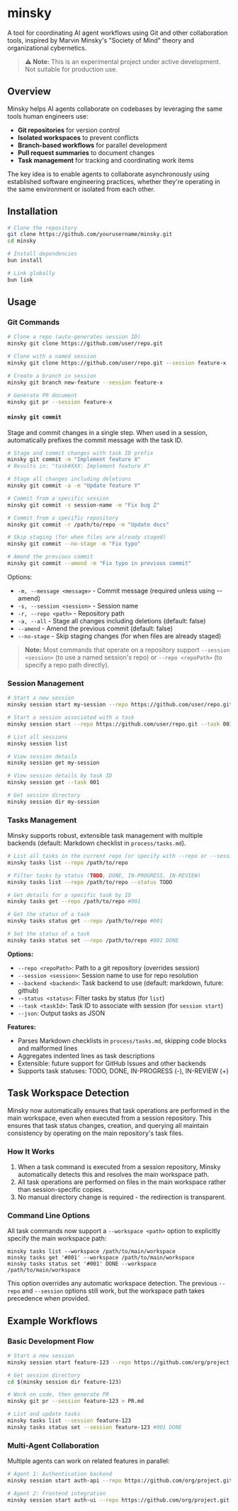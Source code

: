 # minsky

A tool for coordinating AI agent workflows using Git and other collaboration tools, inspired by Marvin Minsky's "Society of Mind" theory and organizational cybernetics.

> **⚠️ Note:** This is an experimental project under active development. Not suitable for production use.

## Overview

Minsky helps AI agents collaborate on codebases by leveraging the same tools human engineers use:

- **Git repositories** for version control
- **Isolated workspaces** to prevent conflicts
- **Branch-based workflows** for parallel development
- **Pull request summaries** to document changes
- **Task management** for tracking and coordinating work items

The key idea is to enable agents to collaborate asynchronously using established software engineering practices, whether they're operating in the same environment or isolated from each other.

## Installation

```bash
# Clone the repository
git clone https://github.com/yourusername/minsky.git
cd minsky

# Install dependencies
bun install

# Link globally
bun link
```

## Usage

### Git Commands

```bash
# Clone a repo (auto-generates session ID)
minsky git clone https://github.com/user/repo.git

# Clone with a named session
minsky git clone https://github.com/user/repo.git --session feature-x

# Create a branch in session
minsky git branch new-feature --session feature-x

# Generate PR document
minsky git pr --session feature-x
```

#### `minsky git commit`

Stage and commit changes in a single step. When used in a session, automatically prefixes the commit message with the task ID.

```bash
# Stage and commit changes with task ID prefix
minsky git commit -m "Implement feature X"
# Results in: "task#XXX: Implement feature X"

# Stage all changes including deletions
minsky git commit -a -m "Update feature Y"

# Commit from a specific session
minsky git commit -s session-name -m "Fix bug Z"

# Commit from a specific repository
minsky git commit -r /path/to/repo -m "Update docs"

# Skip staging (for when files are already staged)
minsky git commit --no-stage -m "Fix typo"

# Amend the previous commit
minsky git commit --amend -m "Fix typo in previous commit"
```

Options:
- `-m, --message <message>` - Commit message (required unless using --amend)
- `-s, --session <session>` - Session name
- `-r, --repo <path>` - Repository path
- `-a, --all` - Stage all changes including deletions (default: false)
- `--amend` - Amend the previous commit (default: false)
- `--no-stage` - Skip staging changes (for when files are already staged)

> **Note:** Most commands that operate on a repository support `--session <session>` (to use a named session's repo) or `--repo <repoPath>` (to specify a repo path directly).

### Session Management

```bash
# Start a new session
minsky session start my-session --repo https://github.com/user/repo.git

# Start a session associated with a task
minsky session start --repo https://github.com/user/repo.git --task 001

# List all sessions
minsky session list

# View session details
minsky session get my-session

# View session details by task ID
minsky session get --task 001

# Get session directory
minsky session dir my-session
```

### Tasks Management

Minsky supports robust, extensible task management with multiple backends (default: Markdown checklist in `process/tasks.md`).

```bash
# List all tasks in the current repo (or specify with --repo or --session)
minsky tasks list --repo /path/to/repo

# Filter tasks by status (TODO, DONE, IN-PROGRESS, IN-REVIEW)
minsky tasks list --repo /path/to/repo --status TODO

# Get details for a specific task by ID
minsky tasks get --repo /path/to/repo #001

# Get the status of a task
minsky tasks status get --repo /path/to/repo #001

# Set the status of a task
minsky tasks status set --repo /path/to/repo #001 DONE
```

**Options:**
- `--repo <repoPath>`: Path to a git repository (overrides session)
- `--session <session>`: Session name to use for repo resolution
- `--backend <backend>`: Task backend to use (default: markdown, future: github)
- `--status <status>`: Filter tasks by status (for `list`)
- `--task <taskId>`: Task ID to associate with session (for `session start`)
- `--json`: Output tasks as JSON

**Features:**
- Parses Markdown checklists in `process/tasks.md`, skipping code blocks and malformed lines
- Aggregates indented lines as task descriptions
- Extensible: future support for GitHub Issues and other backends
- Supports task statuses: TODO, DONE, IN-PROGRESS (-), IN-REVIEW (+)

## Task Workspace Detection

Minsky now automatically ensures that task operations are performed in the main workspace, even when executed from a session repository. This ensures that task status changes, creation, and querying all maintain consistency by operating on the main repository's task files.

### How It Works

1. When a task command is executed from a session repository, Minsky automatically detects this and resolves the main workspace path.
2. All task operations are performed on files in the main workspace rather than session-specific copies.
3. No manual directory change is required - the redirection is transparent.

### Command Line Options

All task commands now support a `--workspace <path>` option to explicitly specify the main workspace path:

```
minsky tasks list --workspace /path/to/main/workspace
minsky tasks get '#001' --workspace /path/to/main/workspace
minsky tasks status set '#001' DONE --workspace /path/to/main/workspace
```

This option overrides any automatic workspace detection. The previous `--repo` and `--session` options still work, but the workspace path takes precedence when provided.

## Example Workflows

### Basic Development Flow

```bash
# Start a new session
minsky session start feature-123 --repo https://github.com/org/project.git

# Get session directory
cd $(minsky session dir feature-123)

# Work on code, then generate PR
minsky git pr --session feature-123 > PR.md

# List and update tasks
minsky tasks list --session feature-123
minsky tasks status set --session feature-123 #001 DONE
```

### Multi-Agent Collaboration

Multiple agents can work on related features in parallel:

```bash
# Agent 1: Authentication backend
minsky session start auth-api --repo https://github.com/org/project.git

# Agent 2: Frontend integration
minsky session start auth-ui --repo https://github.com/org/project.git
```
